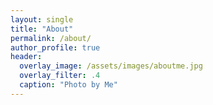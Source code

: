 ```yaml
---
layout: single
title: "About"
permalink: /about/
author_profile: true
header:
  overlay_image: /assets/images/aboutme.jpg
  overlay_filter: .4
  caption: "Photo by Me"
---
```


